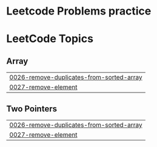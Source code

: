# Leetcode Problems practice

<!---LeetCode Topics Start-->
# LeetCode Topics
## Array
|  |
| ------- |
| [0026-remove-duplicates-from-sorted-array](https://github.com/thezohaibkhalid/Leetcode/tree/master/0026-remove-duplicates-from-sorted-array) |
| [0027-remove-element](https://github.com/thezohaibkhalid/Leetcode/tree/master/0027-remove-element) |
## Two Pointers
|  |
| ------- |
| [0026-remove-duplicates-from-sorted-array](https://github.com/thezohaibkhalid/Leetcode/tree/master/0026-remove-duplicates-from-sorted-array) |
| [0027-remove-element](https://github.com/thezohaibkhalid/Leetcode/tree/master/0027-remove-element) |
<!---LeetCode Topics End-->